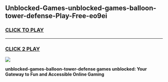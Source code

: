 
## Unblocked-Games-unblocked-games-balloon-tower-defense-Play-Free-eo9ei
<h3>
<a href="https://premium76.site?title=unblocked-games-balloon-tower-defense&ref=22A">CLICK TO PLAY</a></h3>
<hr>

<h3>
<a href="https://premium76.site?title=unblocked-games-balloon-tower-defense&ref=22A">CLICK 2 PLAY</a>
  
</h3>

<a href="https://premium76.site?title=unblocked-games-balloon-tower-defense&ref=22A"><img src="https://clearcache.store/games.png"></a>


**unblocked-games-balloon-tower-defense games unblocked: Your Gateway to Fun and Accessible Online Gaming**
